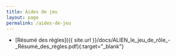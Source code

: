 ```yaml
---
title: Aides de jeu
layout: page
permalink: /aides-de-jeu
---
```


* [Résumé des règles]({{ site.url }}/docs/ALIEN_le_jeu_de_rôle_-_Résumé_des_règles.pdf){:target="_blank"}
